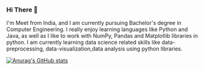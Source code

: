 ### Hi There 👋

I'm Meet from India, and I am currently pursuing Bachelor's degree in Computer Engineering. I really enjoy learning languages like Python and Java, as well as I like to work with NumPy, Pandas and Matplotlib libraries in python. I am currently learning data science related skills like data-preprocessing, data-visualization,data analysis using python libraries.

[![Anurag's GitHub stats](https://github-readme-stats.vercel.app/api?username=meet1182)](https://github.com/anuraghazra/github-readme-stats)
